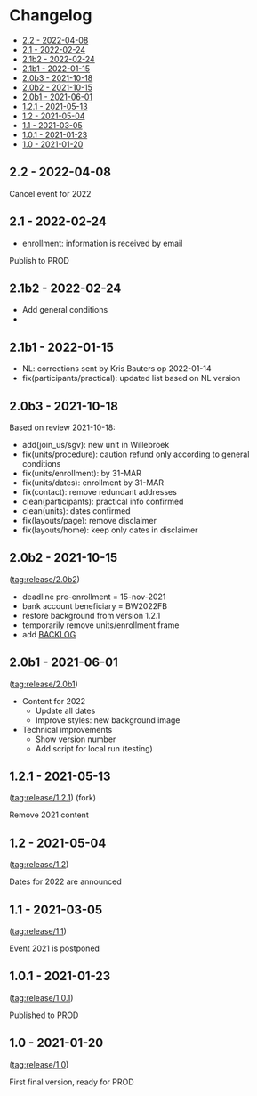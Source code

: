 Changelog <!-- omit in toc -->
=========

- [2.2 - 2022-04-08](#22---2022-04-08)
- [2.1 - 2022-02-24](#21---2022-02-24)
- [2.1b2 - 2022-02-24](#21b2---2022-02-24)
- [2.1b1 - 2022-01-15](#21b1---2022-01-15)
- [2.0b3 - 2021-10-18](#20b3---2021-10-18)
- [2.0b2 - 2021-10-15](#20b2---2021-10-15)
- [2.0b1 - 2021-06-01](#20b1---2021-06-01)
- [1.2.1 - 2021-05-13](#121---2021-05-13)
- [1.2 - 2021-05-04](#12---2021-05-04)
- [1.1 - 2021-03-05](#11---2021-03-05)
- [1.0.1 - 2021-01-23](#101---2021-01-23)
- [1.0 - 2021-01-20](#10---2021-01-20)

## 2.2 - 2022-04-08

Cancel event for 2022

## 2.1 - 2022-02-24

- enrollment: information is received by email

Publish to PROD

## 2.1b2 - 2022-02-24

- Add general conditions
- 
## 2.1b1 - 2022-01-15

- NL: corrections sent by Kris Bauters op 2022-01-14
- fix(participants/practical): updated list based on NL version

## 2.0b3 - 2021-10-18

Based on review 2021-10-18:

- add(join_us/sgv): new unit in Willebroek
- fix(units/procedure): caution refund only according to general conditions
- fix(units/enrollment): by 31-MAR
- fix(units/dates): enrollment by 31-MAR
- fix(contact): remove redundant addresses
- clean(participants): practical info confirmed
- clean(units): dates confirmed
- fix(layouts/page): remove disclaimer
- fix(layouts/home): keep only dates in disclaimer

## 2.0b2 - 2021-10-15

([tag:release/2.0b2](../../tree/release/2.0b2))

- deadline pre-enrollment = 15-nov-2021
- bank account beneficiary = BW2022FB
- restore background from version 1.2.1
- temporarily remove units/enrollment frame
- add [BACKLOG](./BACKLOG.md)

## 2.0b1 - 2021-06-01

([tag:release/2.0b1](../../tree/release/2.0b1))

- Content for 2022
    - Update all dates
    - Improve styles: new background image
- Technical improvements
    - Show version number
    - Add script for local run (testing)

## 1.2.1 - 2021-05-13

([tag:release/1.2.1](../../tree/release/1.2.1))
(fork)

Remove 2021 content

## 1.2 - 2021-05-04

([tag:release/1.2](../../tree/release/1.2))

Dates for 2022 are announced

## 1.1 - 2021-03-05

([tag:release/1.1](../../tree/release/1.1))

Event 2021 is postponed

## 1.0.1 - 2021-01-23

([tag:release/1.0.1](../../tree/release/1.0.1))

Published to PROD

## 1.0 - 2021-01-20

([tag:release/1.0](../../tree/release/1.0))

First final version, ready for PROD
